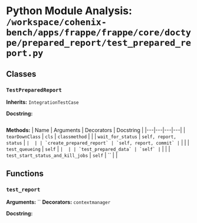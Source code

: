 # Python Module Analysis: `/workspace/cohenix-bench/apps/frappe/frappe/core/doctype/prepared_report/test_prepared_report.py`

## Classes

### `TestPreparedReport`
**Inherits:** `IntegrationTestCase`


**Docstring:**
```

```

**Methods:**
| Name | Arguments | Decorators | Docstring |
|---|---|---|---|
| `tearDownClass` | `cls` | `classmethod` |  |
| `wait_for_status` | `self, report, status` | `` |  |
| `create_prepared_report` | `self, report, commit` | `` |  |
| `test_queueing` | `self` | `` |  |
| `test_prepared_data` | `self` | `` |  |
| `test_start_status_and_kill_jobs` | `self` | `` |  |





## Functions

### `test_report`
**Arguments:** ``
**Decorators:** `contextmanager`

**Docstring:**
```

```

